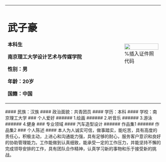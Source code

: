 <table border="0">
   <tr>
      <td width="75%">
        <h1>武子豪</h1>
        <p><b>本科生</b></p>
        <p><b>南京理工大学设计艺术与传媒学院</p></b>
        <p><b>性别：男</p></b>
        <p><b>年龄：20岁</p></b>
        <p><b>国籍：中国</p></b>
     </td>
     <td width="25%">
        <img src="/zhengjianzhao.jpg"width="100%">              %插入证件照代码
       </td>
    </tr>
</table>
#### 民族：汉族
#### 政治面貌：共青团员
#### 学历：本科
#### 学校：南京理工大学
### 个人爱好
###### 1.绘画
###### 2.听音乐
###### 3.游泳
###### 4.健身
### 专业领域
#### 汽车造型设计
###### 作品集1
###### 作品集2
### 个人陈述 
#### 本人为人诚实可信，做事踏实，能吃苦，具有高度的责任心，积极主动，上进心和沟通能力强，具有足够的耐心，服务客户意识和良好的协助管理能力。工作能做到认真细致，能承受一定的工作压力，并能坚持不懈的完成领导安排的工作，具有团队合作精神，认真学习新的事物和乐于接受新的挑战。
